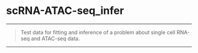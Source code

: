 # scRNA-ATAC-seq_infer
***

>Test data for fitting and inference of a problem about single cell RNA-seq and ATAC-seq data.

***